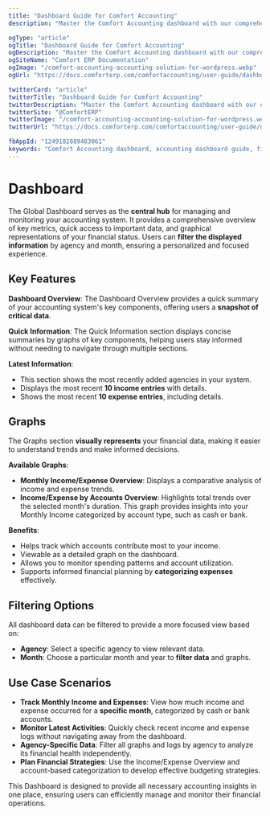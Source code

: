 ```yaml
---
title: "Dashboard Guide for Comfort Accounting"
description: "Master the Comfort Accounting dashboard with our comprehensive guide. Learn to navigate financial overviews, use quick actions, and customize your accounting dashboard in Comfort ERP."

ogType: "article"
ogTitle: "Dashboard Guide for Comfort Accounting"
ogDescription: "Master the Comfort Accounting dashboard with our comprehensive guide. Learn to navigate financial overviews, use quick actions, and customize your accounting dashboard in Comfort ERP."
ogSiteName: "Comfort ERP Documentation"
ogImage: "/comfort-accounting-accounting-solution-for-wordpress.webp"
ogUrl: "https://docs.comforterp.com/comfortaccounting/user-guide/dashboard"

twitterCard: "article"
twitterTitle: "Dashboard Guide for Comfort Accounting"
twitterDescription: "Master the Comfort Accounting dashboard with our comprehensive guide. Learn to navigate financial overviews, use quick actions, and customize your accounting dashboard in Comfort ERP."
twitterSite: "@ComfortERP"
twitterImage: "/comfort-accounting-accounting-solution-for-wordpress.webp"
twitterUrl: "https://docs.comforterp.com/comfortaccounting/user-guide/dashboard"

fbAppId: "1249182889483061"
keywords: "Comfort Accounting dashboard, accounting dashboard guide, financial dashboard, ERP dashboard, dashboard overview, financial overview, quick actions, accounting metrics, dashboard widgets, financial reports"
---
```


# Dashboard

The Global Dashboard serves as the **central hub** for managing and monitoring your accounting system. It provides a comprehensive overview of key metrics, quick access to important data, and graphical representations of your financial status. Users can **filter the displayed information** by agency and month, ensuring a personalized and focused experience.

## Key Features ##

**Dashboard Overview**:
The Dashboard Overview provides a quick summary of your accounting system's key components, offering users a **snapshot of critical data**.

**Quick Information**:
The Quick Information section displays concise summaries by graphs of key components, helping users stay informed without needing to navigate through multiple sections.

**Latest Information**:
+ This section shows the most recently added agencies in your system.
+ Displays the most recent **10 income entries** with details.
+ Shows the most recent **10 expense entries**, including details.

## Graphs ##
The Graphs section **visually represents** your financial data, making it easier to understand trends and make informed decisions.

**Available Graphs**:
+ **Monthly Income/Expense Overview**: Displays a comparative analysis of income and expense trends.
+ **Income/Expense by Accounts Overview**: Highlights total trends over the selected month's duration. This graph provides insights into your Monthly Income categorized by account type, such as cash or bank.

**Benefits**:
+ Helps track which accounts contribute most to your income.
+ Viewable as a detailed graph on the dashboard.
+ Allows you to monitor spending patterns and account utilization.
+ Supports informed financial planning by **categorizing expenses** effectively.

## Filtering Options ##
All dashboard data can be filtered to provide a more focused view based on:
+ **Agency**: Select a specific agency to view relevant data.
+ **Month**: Choose a particular month and year to **filter data** and graphs.

## Use Case Scenarios ##
+ **Track Monthly Income and Expenses**: View how much income and expense occurred for a **specific month**, categorized by cash or bank accounts.
+ **Monitor Latest Activities**: Quickly check recent income and expense logs without navigating away from the dashboard.
+ **Agency-Specific Data**: Filter all graphs and logs by agency to analyze its financial health independently.
+ **Plan Financial Strategies**: Use the Income/Expense Overview and account-based categorization to develop effective budgeting strategies.

This Dashboard is designed to provide all necessary accounting insights in one place, ensuring users can efficiently manage and monitor their financial operations.